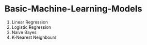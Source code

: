 # Basic-Machine-Learning-Models

1. Linear Regression
2. Logistic Regression
3. Naive Bayes
4. K-Nearest Neighbours
